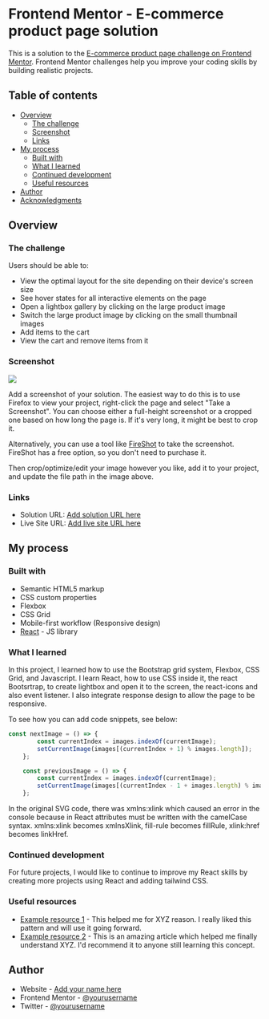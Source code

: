 # Frontend Mentor - E-commerce product page solution

This is a solution to the [E-commerce product page challenge on Frontend Mentor](https://www.frontendmentor.io/challenges/ecommerce-product-page-UPsZ9MJp6). Frontend Mentor challenges help you improve your coding skills by building realistic projects.

## Table of contents

- [Overview](#overview)
  - [The challenge](#the-challenge)
  - [Screenshot](#screenshot)
  - [Links](#links)
- [My process](#my-process)
  - [Built with](#built-with)
  - [What I learned](#what-i-learned)
  - [Continued development](#continued-development)
  - [Useful resources](#useful-resources)
- [Author](#author)
- [Acknowledgments](#acknowledgments)

## Overview

### The challenge

Users should be able to:

- View the optimal layout for the site depending on their device's screen size
- See hover states for all interactive elements on the page
- Open a lightbox gallery by clicking on the large product image
- Switch the large product image by clicking on the small thumbnail images
- Add items to the cart
- View the cart and remove items from it

### Screenshot

![](./screenshot.jpg)

Add a screenshot of your solution. The easiest way to do this is to use Firefox to view your project, right-click the page and select "Take a Screenshot". You can choose either a full-height screenshot or a cropped one based on how long the page is. If it's very long, it might be best to crop it.

Alternatively, you can use a tool like [FireShot](https://getfireshot.com/) to take the screenshot. FireShot has a free option, so you don't need to purchase it. 

Then crop/optimize/edit your image however you like, add it to your project, and update the file path in the image above.

### Links

- Solution URL: [Add solution URL here](https://your-solution-url.com)
- Live Site URL: [Add live site URL here](https://your-live-site-url.com)

## My process

### Built with

- Semantic HTML5 markup
- CSS custom properties
- Flexbox
- CSS Grid
- Mobile-first workflow (Responsive design)
- [React](https://reactjs.org/) - JS library

### What I learned

In this project, I learned how to use the Bootstrap grid system, Flexbox, CSS Grid, and Javascript. I learn React, how to use CSS inside it, the react Bootsrtrap, to create lightbox and open it to the screen, the react-icons and also event listener. I also integrate response design to allow the page to be responsive.

To see how you can add code snippets, see below:

```js
const nextImage = () => {
        const currentIndex = images.indexOf(currentImage);
        setCurrentImage(images[(currentIndex + 1) % images.length]);
    };

    const previousImage = () => {
        const currentIndex = images.indexOf(currentImage);
        setCurrentImage(images[(currentIndex - 1 + images.length) % images.length]);
    };

```

In the original SVG code, there was xmlns:xlink which caused an error in the console because in React attributes must be written with the camelCase syntax. xmlns:xlink becomes xmlnsXlink, fill-rule becomes fillRule, xlink:href becomes linkHref.

### Continued development

For future projects, I would like to continue to improve my React skills by creating more projects using React and adding
tailwind CSS.

### Useful resources

- [Example resource 1](https://www.example.com) - This helped me for XYZ reason. I really liked this pattern and will use it going forward.
- [Example resource 2](https://www.example.com) - This is an amazing article which helped me finally understand XYZ. I'd recommend it to anyone still learning this concept.

## Author

- Website - [Add your name here](https://www.your-site.com)
- Frontend Mentor - [@yourusername](https://www.frontendmentor.io/profile/yourusername)
- Twitter - [@yourusername](https://www.twitter.com/yourusername)
